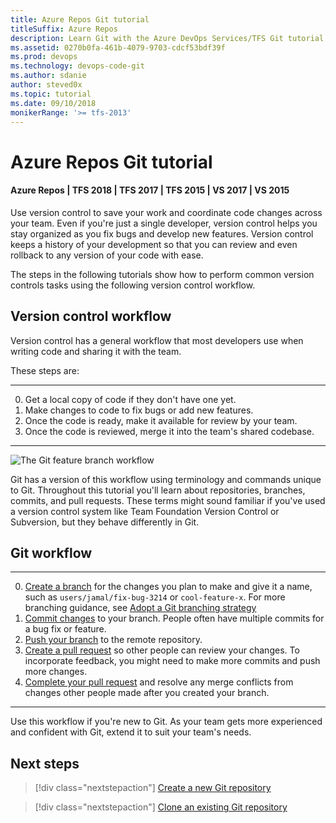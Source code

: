 ```yaml
---
title: Azure Repos Git tutorial
titleSuffix: Azure Repos
description: Learn Git with the Azure DevOps Services/TFS Git tutorial.
ms.assetid: 0270b0fa-461b-4079-9703-cdcf53bdf39f
ms.prod: devops
ms.technology: devops-code-git 
ms.author: sdanie
author: steved0x
ms.topic: tutorial
ms.date: 09/10/2018
monikerRange: '>= tfs-2013'
---
```


# Azure Repos Git tutorial

#### Azure Repos | TFS 2018 | TFS 2017 | TFS 2015 | VS 2017 | VS 2015

Use version control to save your work and coordinate code changes across your team. Even if you're just a single developer, version control helps you stay organized as you fix bugs and develop new features. Version control keeps a history of your development so that you can review and even rollback to any version of your code with ease.

The steps in the following tutorials show how to perform common version controls tasks using the following version control workflow.

## Version control workflow

Version control has a general workflow that most developers use when writing code and sharing it with the team.

These steps are:

----
0. Get a local copy of code if they don't have one yet.
0. Make changes to code to fix bugs or add new features.
0. Once the code is ready, make it available for review by your team.
0. Once the code is reviewed, merge it into the team's shared codebase.

---

![The Git feature branch workflow](_img/gitworkflow.png)

Git has a version of this workflow using terminology and commands unique to Git. Throughout this tutorial you'll learn about repositories, branches, commits, and pull requests. 
These terms might sound familiar if you've used a version control system like Team Foundation Version Control or Subversion, but they behave differently in Git.
 
##  Git workflow

---
0. [Create a branch](branches.md) for the changes you plan to make and give it a name, such as `users/jamal/fix-bug-3214` or `cool-feature-x`. For more branching guidance, see [Adopt a Git branching strategy](git-branching-guidance.md)
0. [Commit changes](commits.md) to your branch. People often have multiple commits for a bug fix or feature.
0. [Push your branch](pushing.md) to the remote repository. 
0. [Create a pull request](pullrequest.md) so other people can review your changes. To incorporate feedback, you might need to make more commits and push more changes.
0. [Complete your pull request](pullrequest.md) and resolve any merge conflicts from changes other people made after you created your branch.   

---

Use this workflow if you're new to Git. As your team gets more experienced and confident with Git, extend it to suit your team's needs.

## Next steps

> [!div class="nextstepaction"]
> [Create a new Git repository](creatingrepo.md)

> [!div class="nextstepaction"]
> [Clone an existing Git repository](clone.md)

